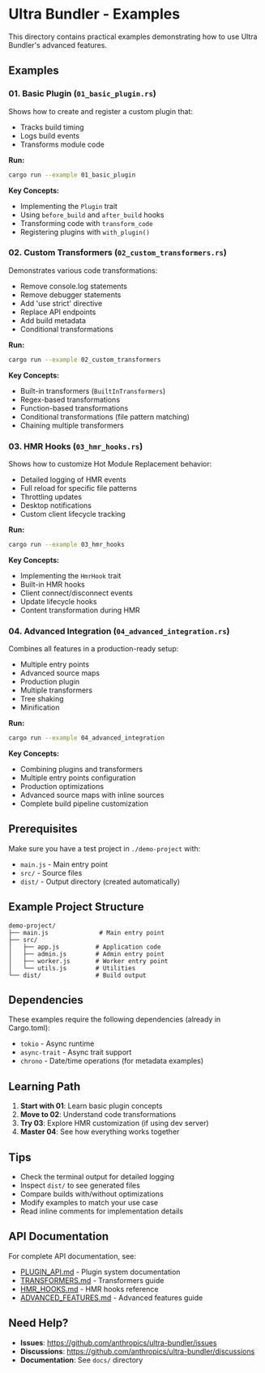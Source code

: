 # Ultra Bundler - Examples

This directory contains practical examples demonstrating how to use Ultra Bundler's advanced features.

## Examples

### 01. Basic Plugin (`01_basic_plugin.rs`)

Shows how to create and register a custom plugin that:
- Tracks build timing
- Logs build events
- Transforms module code

**Run:**
```bash
cargo run --example 01_basic_plugin
```

**Key Concepts:**
- Implementing the `Plugin` trait
- Using `before_build` and `after_build` hooks
- Transforming code with `transform_code`
- Registering plugins with `with_plugin()`

### 02. Custom Transformers (`02_custom_transformers.rs`)

Demonstrates various code transformations:
- Remove console.log statements
- Remove debugger statements
- Add 'use strict' directive
- Replace API endpoints
- Add build metadata
- Conditional transformations

**Run:**
```bash
cargo run --example 02_custom_transformers
```

**Key Concepts:**
- Built-in transformers (`BuiltInTransformers`)
- Regex-based transformations
- Function-based transformations
- Conditional transformations (file pattern matching)
- Chaining multiple transformers

### 03. HMR Hooks (`03_hmr_hooks.rs`)

Shows how to customize Hot Module Replacement behavior:
- Detailed logging of HMR events
- Full reload for specific file patterns
- Throttling updates
- Desktop notifications
- Custom client lifecycle tracking

**Run:**
```bash
cargo run --example 03_hmr_hooks
```

**Key Concepts:**
- Implementing the `HmrHook` trait
- Built-in HMR hooks
- Client connect/disconnect events
- Update lifecycle hooks
- Content transformation during HMR

### 04. Advanced Integration (`04_advanced_integration.rs`)

Combines all features in a production-ready setup:
- Multiple entry points
- Advanced source maps
- Production plugin
- Multiple transformers
- Tree shaking
- Minification

**Run:**
```bash
cargo run --example 04_advanced_integration
```

**Key Concepts:**
- Combining plugins and transformers
- Multiple entry points configuration
- Production optimizations
- Advanced source maps with inline sources
- Complete build pipeline customization

## Prerequisites

Make sure you have a test project in `./demo-project` with:
- `main.js` - Main entry point
- `src/` - Source files
- `dist/` - Output directory (created automatically)

## Example Project Structure

```
demo-project/
├── main.js              # Main entry point
├── src/
│   ├── app.js          # Application code
│   ├── admin.js        # Admin entry point
│   ├── worker.js       # Worker entry point
│   └── utils.js        # Utilities
└── dist/               # Build output
```

## Dependencies

These examples require the following dependencies (already in Cargo.toml):
- `tokio` - Async runtime
- `async-trait` - Async trait support
- `chrono` - Date/time operations (for metadata examples)

## Learning Path

1. **Start with 01**: Learn basic plugin concepts
2. **Move to 02**: Understand code transformations
3. **Try 03**: Explore HMR customization (if using dev server)
4. **Master 04**: See how everything works together

## Tips

- Check the terminal output for detailed logging
- Inspect `dist/` to see generated files
- Compare builds with/without optimizations
- Modify examples to match your use case
- Read inline comments for implementation details

## API Documentation

For complete API documentation, see:
- [PLUGIN_API.md](../docs/PLUGIN_API.md) - Plugin system documentation
- [TRANSFORMERS.md](../docs/TRANSFORMERS.md) - Transformers guide
- [HMR_HOOKS.md](../docs/HMR_HOOKS.md) - HMR hooks reference
- [ADVANCED_FEATURES.md](../docs/ADVANCED_FEATURES.md) - Advanced features guide

## Need Help?

- **Issues**: https://github.com/anthropics/ultra-bundler/issues
- **Discussions**: https://github.com/anthropics/ultra-bundler/discussions
- **Documentation**: See `docs/` directory

